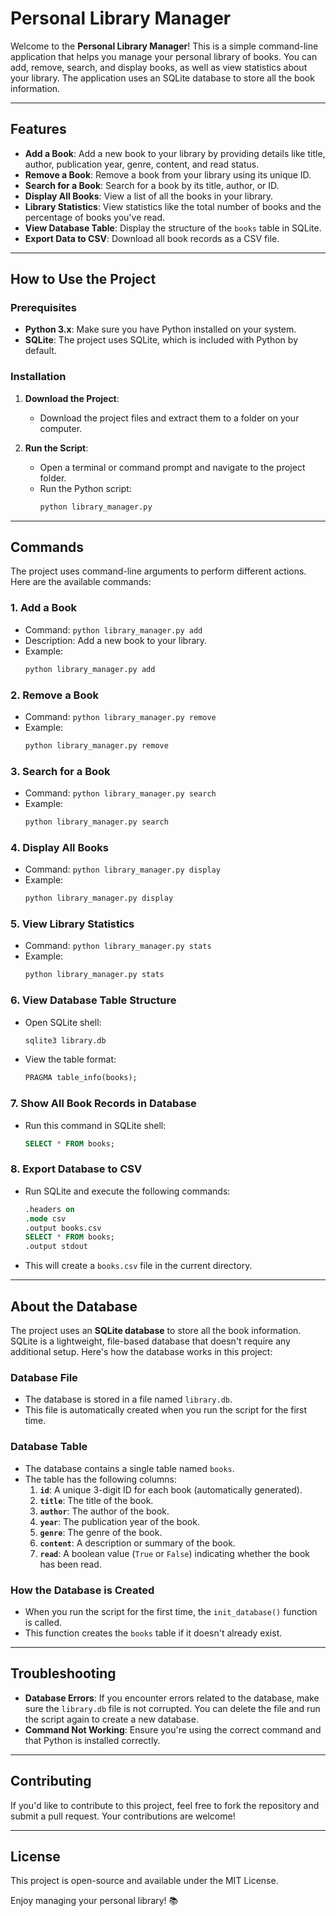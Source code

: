 # Personal Library Manager

Welcome to the **Personal Library Manager**! This is a simple command-line application that helps you manage your personal library of books. You can add, remove, search, and display books, as well as view statistics about your library. The application uses an SQLite database to store all the book information.

---

## Features

- **Add a Book**: Add a new book to your library by providing details like title, author, publication year, genre, content, and read status.
- **Remove a Book**: Remove a book from your library using its unique ID.
- **Search for a Book**: Search for a book by its title, author, or ID.
- **Display All Books**: View a list of all the books in your library.
- **Library Statistics**: View statistics like the total number of books and the percentage of books you've read.
- **View Database Table**: Display the structure of the `books` table in SQLite.
- **Export Data to CSV**: Download all book records as a CSV file.

---

## How to Use the Project

### Prerequisites
- **Python 3.x**: Make sure you have Python installed on your system.
- **SQLite**: The project uses SQLite, which is included with Python by default.

### Installation
1. **Download the Project**:
   - Download the project files and extract them to a folder on your computer.

2. **Run the Script**:
   - Open a terminal or command prompt and navigate to the project folder.
   - Run the Python script:
     ```bash
     python library_manager.py
     ```

---

## Commands

The project uses command-line arguments to perform different actions. Here are the available commands:

### 1. **Add a Book**
   - Command: `python library_manager.py add`
   - Description: Add a new book to your library.
   - Example:
     ```bash
     python library_manager.py add
     ```

### 2. **Remove a Book**
   - Command: `python library_manager.py remove`
   - Example:
     ```bash
     python library_manager.py remove
     ```

### 3. **Search for a Book**
   - Command: `python library_manager.py search`
   - Example:
     ```bash
     python library_manager.py search
     ```

### 4. **Display All Books**
   - Command: `python library_manager.py display`
   - Example:
     ```bash
     python library_manager.py display
     ```

### 5. **View Library Statistics**
   - Command: `python library_manager.py stats`
   - Example:
     ```bash
     python library_manager.py stats
     ```

### 6. **View Database Table Structure**
   - Open SQLite shell:
     ```bash
     sqlite3 library.db
     ```
   - View the table format:
     ```sql
     PRAGMA table_info(books);
     ```

### 7. **Show All Book Records in Database**
   - Run this command in SQLite shell:
     ```sql
     SELECT * FROM books;
     ```

### 8. **Export Database to CSV**
   - Run SQLite and execute the following commands:
     ```sql
     .headers on
     .mode csv
     .output books.csv
     SELECT * FROM books;
     .output stdout
     ```
   - This will create a `books.csv` file in the current directory.

---

## About the Database

The project uses an **SQLite database** to store all the book information. SQLite is a lightweight, file-based database that doesn't require any additional setup. Here's how the database works in this project:

### Database File
- The database is stored in a file named `library.db`.
- This file is automatically created when you run the script for the first time.

### Database Table
- The database contains a single table named `books`.
- The table has the following columns:
  1. **`id`**: A unique 3-digit ID for each book (automatically generated).
  2. **`title`**: The title of the book.
  3. **`author`**: The author of the book.
  4. **`year`**: The publication year of the book.
  5. **`genre`**: The genre of the book.
  6. **`content`**: A description or summary of the book.
  7. **`read`**: A boolean value (`True` or `False`) indicating whether the book has been read.

### How the Database is Created
- When you run the script for the first time, the `init_database()` function is called.
- This function creates the `books` table if it doesn't already exist.

---

## Troubleshooting

- **Database Errors**: If you encounter errors related to the database, make sure the `library.db` file is not corrupted. You can delete the file and run the script again to create a new database.
- **Command Not Working**: Ensure you're using the correct command and that Python is installed correctly.

---

## Contributing

If you'd like to contribute to this project, feel free to fork the repository and submit a pull request. Your contributions are welcome!

---

## License

This project is open-source and available under the MIT License.

Enjoy managing your personal library! 📚
